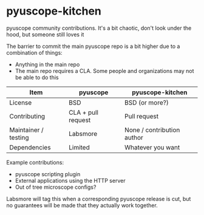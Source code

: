# pyuscope-kitchen

pyuscope community contributions. It's a bit chaotic, don't look under the hood, but someone still loves it

The barrier to commit the main pyuscope repo is a bit higher due to a combination of things:
* Anything in the main repo 
* The main repo requires a CLA. Some people and organizations may not be able to do this

| Item | pyuscope | pyuscope-kitchen |
| --- | --- | ----------- |
| License | BSD | BSD (or more?) |
| Contributing | CLA + pull request | Pull request |
| Maintainer / testing | Labsmore | None / contribution author |
| Dependencies | Limited | Whatever you want |

Example contributions:
* pyuscope scripting plugin
* External applications using the HTTP server
* Out of tree microscope configs?

Labsmore will tag this when a corresponding pyuscope release is cut, but no guarantees will be made that they actually work together.

